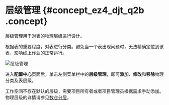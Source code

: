 # 层级管理 {#concept_ez4_djt_q2b .concept}

层级管理用于对表的物理层级进行设计。

根据表的重要程度，对表进行分类。避免当一个表出现问题时，无法精确定位到该表，影响线上作业的正常运行。

![层级管理](http://static-aliyun-doc.oss-cn-hangzhou.aliyuncs.com/assets/img/16339/15671296718398_zh-CN.png)

进入**配置中心**页面后，单击左侧菜单栏中的**层级管理**，即可**添加**、**修改**和**移除**物理分类及表层级。

工作空间不存在默认的层级，需要项目所有者或者项目管理员根据需求手动添加。物理层级的详情请参见[数仓分层](intl.zh-CN/使用指南/数据开发/表管理.md#section_qw4_wgn_2gb)。

